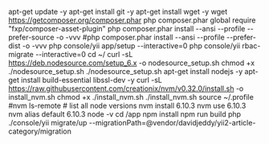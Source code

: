 apt-get update -y
apt-get install git -y
apt-get install wget -y
wget https://getcomposer.org/composer.phar
php composer.phar global require "fxp/composer-asset-plugin"
php composer.phar install --ansi --profile --prefer-source -o -vvv
#php composer.phar install --ansi --profile --prefer-dist -o -vvv
php console/yii app/setup --interactive=0
php console/yii rbac-migrate --interactive=0
cd ~/
curl -sL https://deb.nodesource.com/setup_6.x -o nodesource_setup.sh
chmod +x ./nodesource_setup.sh
./nodesource_setup.sh
apt-get install nodejs -y
apt-get install build-essential libssl-dev -y
curl -sL https://raw.githubusercontent.com/creationix/nvm/v0.32.0/install.sh -o install_nvm.sh
chmod +x ./install_nvm.sh
./install_nvm.sh
source ~/.profile
#nvm ls-remote # list all node versions
nvm install 6.10.3
nvm use 6.10.3
nvm alias default 6.10.3
node -v
cd /app
npm install
npm run build
php ./console/yii migrate/up --migrationPath=@vendor/davidjeddy/yii2-article-category/migration